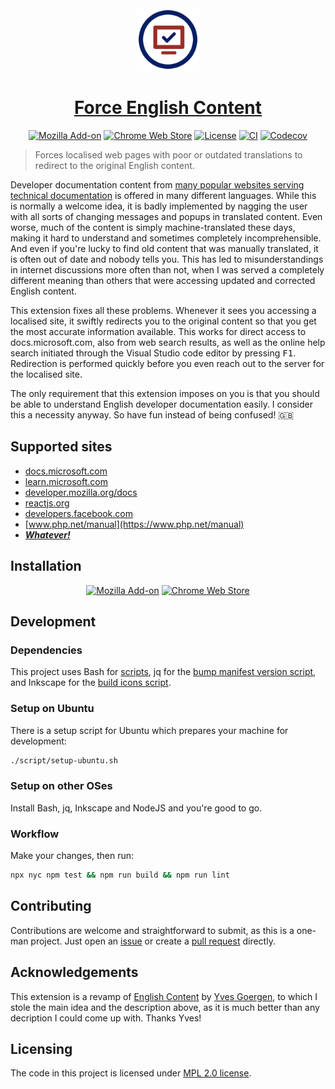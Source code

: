 <div align="center">

<img src="https://raw.githubusercontent.com/mdesantis/force-english-content/main/icon.svg?sanitize=true" height="100" alt="Logo of the project"/>

# [Force English Content](https://github.com/mdesantis/force-english-content#readme)

[![Mozilla Add-on](https://img.shields.io/amo/v/%7B45b75146-960d-47e4-b45f-c642ae8a336d%7D)](https://addons.mozilla.org/firefox/addon/force-english-content/)
[![Chrome Web Store](https://img.shields.io/chrome-web-store/v/kglfhodlninopcgjohfeephcddibbome)](https://chrome.google.com/webstore/detail/force-english-content/kglfhodlninopcgjohfeephcddibbome/)
[![License](https://img.shields.io/github/license/mdesantis/force-english-content)](https://github.com/mdesantis/force-english-content#licensing)
[![CI](https://img.shields.io/github/actions/workflow/status/mdesantis/force-english-content/.github/workflows/ci.yml?branch=main)](https://github.com/mdesantis/force-english-content/actions/workflows/ci.yml)
[![Codecov](https://img.shields.io/codecov/c/gh/mdesantis/force-english-content)](https://app.codecov.io/gh/mdesantis/force-english-content)

</div>

> Forces localised web pages with poor or outdated translations to redirect to
> the original English content.

Developer documentation content from [many popular websites serving technical
documentation](#supported-sites) is offered in many different languages. While
this is normally a welcome idea, it is badly implemented by nagging the user
with all sorts of changing messages and popups in translated content. Even
worse, much of the content is simply machine-translated these days, making it
hard to understand and sometimes completely incomprehensible. And even if you're
lucky to find old content that was manually translated, it is often out of date
and nobody tells you. This has led to misunderstandings in internet discussions
more often than not, when I was served a completely different meaning than
others that were accessing updated and corrected English content.

This extension fixes all these problems. Whenever it sees you accessing a
localised site, it swiftly redirects you to the original content so that you get
the most accurate information available. This works for direct access to
docs.microsoft.com, also from web search results, as well as the online help
search initiated through the Visual Studio code editor by pressing
<kbd>F1</kbd>. Redirection is performed quickly before you even reach out to the
server for the localised site.

The only requirement that this extension imposes on you is that you should be
able to understand English developer documentation easily. I consider this a
necessity anyway. So have fun instead of being confused! :gb:

## Supported sites

- [docs.microsoft.com](https://docs.microsoft.com)
- [learn.microsoft.com](https://learn.microsoft.com)
- [developer.mozilla.org/docs](https://developer.mozilla.org/docs)
- [reactjs.org](https://reactjs.org)
- [developers.facebook.com](https://developers.facebook.com)
- [www.php.net/manual](https://www.php.net/manual)
- [***Whatever!***](https://github.com/mdesantis/force-english-content/issues/new?labels=enhancement&title=Add%20support%20for%20www.example.com&body=Hello!%20Is%20it%20possible%20to%20rewrite%20%60http%3A%2F%2Fwww.example.com%60%20to%20%60http%3A%2F%2Fwww.example.com/en-US%60%3F%20Thanks!)

## Installation

<div align="center">

[![Mozilla Add-on](https://img.shields.io/amo/v/%7B45b75146-960d-47e4-b45f-c642ae8a336d%7D)](https://addons.mozilla.org/firefox/addon/force-english-content/)
[![Chrome Web Store](https://img.shields.io/chrome-web-store/v/kglfhodlninopcgjohfeephcddibbome)](https://chrome.google.com/webstore/detail/force-english-content/kglfhodlninopcgjohfeephcddibbome/)

</div>

## Development

### Dependencies

This project uses Bash for [scripts](./scripts), jq for the [bump manifest
version script](./scripts/update-manifests-extension-version.sh), and Inkscape for the [build
icons script](./scripts/build-icons.sh).

### Setup on Ubuntu

There is a setup script for Ubuntu which prepares your machine for development:

```sh
./script/setup-ubuntu.sh
```

### Setup on other OSes

Install Bash, jq, Inkscape and NodeJS and you're good to go.

### Workflow

Make your changes, then run:

```sh
npx nyc npm test && npm run build && npm run lint
```

## Contributing

Contributions are welcome and straightforward to submit, as this is a one-man
project. Just open an
[issue](/https://github.com/mdesantis/force-english-content/issues) or create a
[pull request](https://github.com/mdesantis/force-english-content/pulls) directly.

## Acknowledgements

This extension is a revamp of [English
Content](https://addons.mozilla.org/it/firefox/addon/english-content) by [Yves
Goergen](https://addons.mozilla.org/it/firefox/user/2296386/), to which I stole
the main idea and the description above, as it is much better than any
decription I could come up with. Thanks Yves!

## Licensing

The code in this project is licensed under [MPL 2.0 license](LICENSE).
